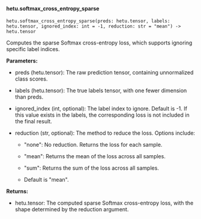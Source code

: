 #### hetu.softmax_cross_entropy_sparse

```
hetu.softmax_cross_entropy_sparse(preds: hetu.tensor, labels: hetu.tensor, ignored_index: int = -1, reduction: str = "mean") -> hetu.tensor
```

Computes the sparse Softmax cross-entropy loss, which supports ignoring specific label indices.

**Parameters:**

* preds (hetu.tensor): The raw prediction tensor, containing unnormalized class scores.

* labels (hetu.tensor): The true labels tensor, with one fewer dimension than preds.

* ignored_index (int, optional): The label index to ignore. Default is -1. If this value exists in the labels, the corresponding loss is not included in the final result.

* reduction (str, optional): The method to reduce the loss. Options include:

  * "none": No reduction. Returns the loss for each sample.

  * "mean": Returns the mean of the loss across all samples.

  * "sum": Returns the sum of the loss across all samples. 

  * Default is "mean".

**Returns:**

* hetu.tensor: The computed sparse Softmax cross-entropy loss, with the shape determined by the reduction argument.

